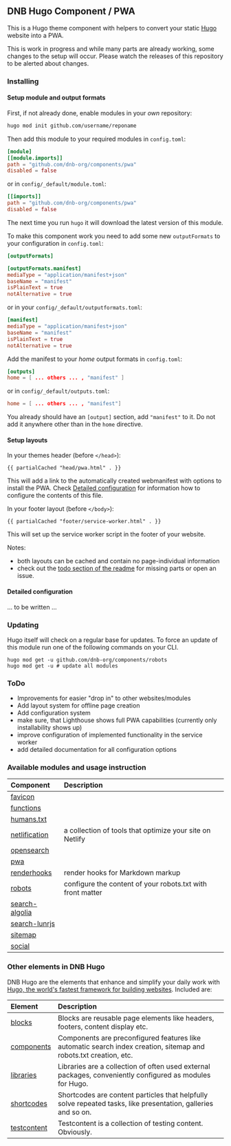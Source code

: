 ## DNB Hugo Component / PWA

This is a Hugo theme component with helpers to convert your static [Hugo](https://gohugo.io/) website into a PWA.

This is work in progress and while many parts are already working, some changes to the setup will occur. Please watch the releases of this repository to be alerted about changes.

### Installing

#### Setup module and output formats

First, if not already done, enable modules in your _own_ repository:

```bash
hugo mod init github.com/username/reponame
```

Then add this module to your required modules in `config.toml`:

```toml
[module]
[[module.imports]]
path = "github.com/dnb-org/components/pwa"
disabled = false
```

or in `config/_default/module.toml`:

```toml
[[imports]]
path = "github.com/dnb-org/components/pwa"
disabled = false
```

The next time you run `hugo` it will download the latest version of this module.

To make this component work you need to add some new `outputFormats` to your configuration in `config.toml`: 

```toml
[outputFormats]

[outputFormats.manifest]
mediaType = "application/manifest+json"
baseName = "manifest"
isPlainText = true
notAlternative = true
```

or in your `config/_default/outputformats.toml`:

```toml
[manifest]
mediaType = "application/manifest+json"
baseName = "manifest"
isPlainText = true
notAlternative = true
```

Add the manifest to your _home_ output formats in `config.toml`:

```toml
[outputs]
home = [ ... others ... , "manifest" ]
```

or in `config/_default/outputs.toml`:

```toml
home = [ ... others ... , "manifest"]
```

You already should have an `[output]` section, add `"manifest"` to it. Do not add it anywhere other than in the `home` directive.

#### Setup layouts

In your themes header (before `</head>`):

```gotemplate
{{ partialCached "head/pwa.html" . }}
```

This will add a link to the automatically created webmanifest with options to install the PWA. Check [Detailed configuration](#detailed-configuration) for information how to configure the contents of this file.

In your footer layout (before `</body>`):

```gotemplate
{{ partialCached "footer/service-worker.html" . }}
```

This will set up the service worker script in the footer of your website. 

Notes:

- both layouts can be cached and contain no page-individual information
- check out the [todo section of the readme](#todo) for missing parts or open an issue.

#### Detailed configuration

... to be written ...

### Updating

Hugo itself will check on a regular base for updates. To force an update of this module run one of the following commands on your CLI. 

```shell
hugo mod get -u github.com/dnb-org/components/robots
hugo mod get -u # update all modules
```

### ToDo

- Improvements for easier "drop in" to other websites/modules
- Add layout system for offline page creation
- Add configuration system
- make sure, that Lighthouse shows full PWA capabilities (currently only installability shows up)
- improve configuration of implemented functionality in the service worker 
- add detailed documentation for all configuration options

### Available modules and usage instruction

| Component | Description |
| :--- | :--- |
| [favicon](https://github.com/dnb-org/components/tree/main/favicon) ||
| [functions](https://github.com/dnb-org/components/tree/main/functions) ||
| [humans.txt](https://github.com/dnb-org/components/tree/main/humans.txt) ||
| [netlification](https://github.com/dnb-org/components/tree/main/netlification) | a collection of tools that optimize your site on Netlify |
| [opensearch](https://github.com/dnb-org/components/tree/main/opensearch) ||
| [pwa](https://github.com/dnb-org/components/tree/main/pwa) ||
| [renderhooks](https://github.com/dnb-org/components/tree/main/renderhooks) | render hooks for Markdown markup |
| [robots](https://github.com/dnb-org/components/tree/main/robots) | configure the content of your robots.txt with front matter |
| [search-algolia](https://github.com/dnb-org/components/tree/main/search-algolia) ||
| [search-lunrjs](https://github.com/dnb-org/components/tree/main/search-lunrjs) ||
| [sitemap](https://github.com/dnb-org/components/tree/main/sitemap) ||
| [social](https://github.com/dnb-org/components/tree/main/social) ||

### Other elements in DNB Hugo

DNB Hugo are the elements that enhance and simplify your daily work with [Hugo, the world's fastest framework for building websites](https://gohugo.io/). Included are:

| Element | Description |
| :--- | :--- |
| [blocks](https://github.com/dnb-org/blocks) | Blocks are reusable page elements like headers, footers, content display etc.|
| [components](https://github.com/dnb-org/components) | Components are preconfigured features like automatic search index creation, sitemap and robots.txt creation, etc. |
| [libraries](https://github.com/dnb-org/libraries) | Libraries are a collection of often used external packages, conveniently configured as modules for Hugo. |
| [shortcodes](https://github.com/dnb-org/shortcodes) | Shortcodes are content particles that helpfully solve repeated tasks, like presentation, galleries and so on. |
| [testcontent](https://github.com/dnb-org/testcontent) | Testcontent is a collection of testing content. Obviously. |
